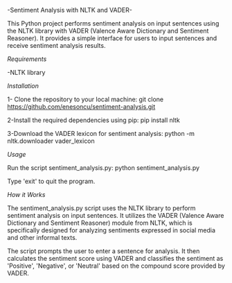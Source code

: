 -Sentiment Analysis with NLTK and VADER-

This Python project performs sentiment analysis on input sentences using the NLTK library with VADER (Valence Aware Dictionary and Sentiment Reasoner). 
It provides a simple interface for users to input sentences and receive sentiment analysis results.

*Requirements*

-NLTK library

*Installation*

1- Clone the repository to your local machine:
git clone https://github.com/enesoncu/sentiment-analysis.git

2-Install the required dependencies using pip:
pip install nltk

3-Download the VADER lexicon for sentiment analysis:
python -m nltk.downloader vader_lexicon

*Usage*

Run the script sentiment_analysis.py:
python sentiment_analysis.py

Type 'exit' to quit the program.

*How it Works*

The sentiment_analysis.py script uses the NLTK library to perform sentiment analysis on input sentences. 
It utilizes the VADER (Valence Aware Dictionary and Sentiment Reasoner) module from NLTK, which is specifically designed for analyzing sentiments expressed in social media and other informal texts.

The script prompts the user to enter a sentence for analysis. It then calculates the sentiment score using VADER and classifies the sentiment as 'Positive', 'Negative', or 'Neutral' based on the compound score provided by VADER.
